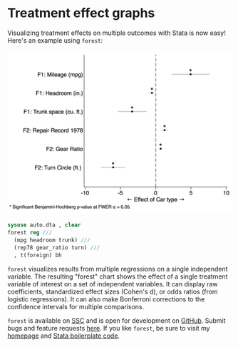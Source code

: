 # Treatment effect graphs

Visualizing treatment effects on multiple outcomes with Stata is now easy! Here's an example using `forest`:

![Visualizing treatment effects on multiple outcomes with Stata](/img/forest.png)

```stata
sysuse auto.dta , clear
forest reg ///
  (mpg headroom trunk) ///
  (rep78 gear_ratio turn) ///
  , t(foreign) bh
```

`forest` visualizes results from multiple regressions on a single independent variable.  The resulting "forest" chart
shows the effect of a single treatment variable of interest on a set of independent variables.  It can display raw
coefficients, standardized effect sizes (Cohen's d), or odds ratios (from logistic regressions).  It can also make
Bonferroni corrections to the confidence intervals for multiple comparisons.

`forest` is available on [SSC](https://ideas.repec.org/c/boc/bocode/s458591.html) and is open for development on [GitHub](https://github.com/bbdaniels/forest). Submit bugs and feature requests [here](https://github.com/bbdaniels/forest/issues). If you like `forest`, be sure to visit my [homepage](http://bbdaniels.github.io) and [Stata boilerplate code](https://gist.github.com/bbdaniels/a3c9f9416f1d16d6f3c6e8cf371f1d89).
